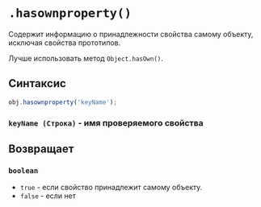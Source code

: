 # `.hasownproperty()`

Содержит информацию о принадлежности свойства самому объекту, исключая свойства прототипов.

Лучше использовать метод `Object.hasOwn()`.

## Синтаксис

```js
obj.hasownproperty('keyName');
```

### `keyName (Строка)` - имя проверяемого свойства

## Возвращает

### `boolean`

- `true` - если свойство принадлежит самому объекту.
- `false` - если нет
